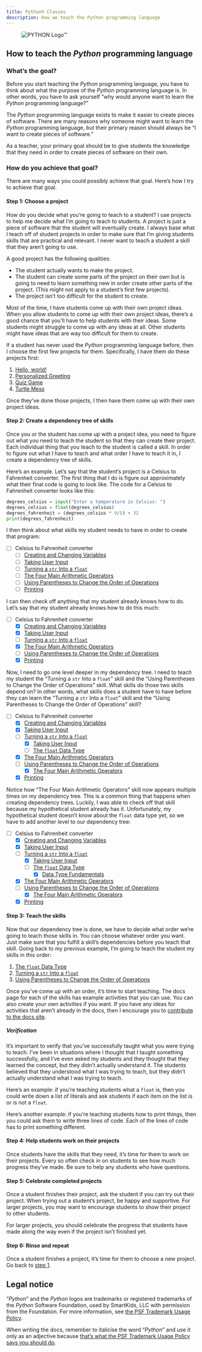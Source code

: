 ```yaml
---
title: Python® Classes
description: How we teach the Python programming language
---
```


<!--
I had to put a figure here in order to center both the Python logo and the trademark symbol. I wish that I could have just included an <img>, but I can’t. There’s a few different variations of the Python Logo. One of them contains the text “python™”. I wanted to use that version of the logo, but there’s a few problems with it:

1. The text is gray. The gray text looks fine with our light theme, but it’s a little bit harder to read with our dark theme.

2. According to the Python Logo download page [1], ‘The font used in the logo is called "Flux Regular". The PSF owns a copy but we cannot distribute it, except for work on the PSF's behalf.’ I don’t know if we can use the version of the logo that contains text if we don’t have a Flux Regular license.

OK, so we have to use the textless version of the logo. Unfortunately, the textless logo doesn’t contain an unregistered trademark symbol. According to the PSF Trademark Usage Policy [2]:

> The Python logos are not currently registered. (We will post an update to this policy if they are registered later.) These logos should be used in the form provided by the PSF, and should be accompanied by a symbol for unregistered trademarks: "(TM)" or a small TM "™". This may not be removed or obscured and must always be included with the logo.

So we have to add an unregistered trademark symbol. Normally, I would just edit the SVG file in order to add an unregistered trademark symbol to the textless logo, but the PSF Trademark Usage Policy has specific rules that you have to follow if you modify a Python logo. Here’s one of them [3]:

> Any use of a derived (modified) logo for any commercial purpose must also be approved first by the PSF.

It’s just easier to apply this workaround than it is to make sure that we follow all of the PSF Trademark Usage Policy’s requirements.

On an unrelated note, if I don’t keep this entire <figure> on a single line, then it adds a <p> element. That’s kind of annoying.

[1]: <https://www.python.org/community/logos>
[2]: <https://www.python.org/psf/trademarks#how-to-use-the-trademarks>
[3]: <https://www.python.org/psf/trademarks#uses-that-always-require-approval>
-->
<figure style={{"textAlign": "center", "width": "100%", "margin": "0" }}><img alt="PYTHON Logo" src="/img/python-logo-only.svg" style={{ "height": "15lh" }} />™</figure>

## How to teach the _Python_ programming language

### What’s the goal?

Before you start teaching the _Python_ programming language, you have to think about what the purpose of the _Python_ programming language is. In other words, you have to ask yourself “why would anyone want to learn the _Python_ programming language?”

The _Python_ programming language exists to make it easier to create pieces of software. There are many reasons why someone might want to learn the _Python_ programming language, but their primary reason should always be “I want to create pieces of software.”

As a teacher, your primary goal should be to give students the knowledge that they need in order to create pieces of software on their own.

### How do you achieve that goal?

There are many ways you could possibly achieve that goal. Here’s how I try to achieve that goal.

#### Step 1: Choose a project

How do you decide what you’re going to teach to a student? I use projects to help me decide what I’m going to teach to students. A project is just a piece of software that the student will eventually create. I always base what I teach off of student projects in order to make sure that I’m giving students skills that are practical and relevant. I never want to teach a student a skill that they aren’t going to use.

A good project has the following qualities:

- The student actually wants to make the project.
- The student can create some parts of the project on their own but is going to need to learn something new in order create other parts of the project. (This might not apply to a student’s first few projects).
- The project isn’t too difficult for the student to create.

Most of the time, I have students come up with their own project ideas. When you allow students to come up with their own project ideas, there’s a good chance that you’ll have to help students with their ideas. Some students might struggle to come up with any ideas at all. Other students might have ideas that are way too difficult for them to create.

If a student has never used the _Python_ programming language before, then I choose the first few projects for them. Specifically, I have them do these projects first:

1. [Hello, world!](project-ideas/hello-world)
2. [Personalized Greeting](project-ideas/personalized-greeting)
3. [Quiz Game](project-ideas/quiz-game)
4. [Turtle Mess](project-ideas/turtle-mess)

Once they’ve done those projects, I then have them come up with their own project ideas.

#### Step 2: Create a dependency tree of skills

Once you or the student has come up with a project idea, you need to figure out what you need to teach the student so that they can create their project. Each individual thing that you teach to the student is called a skill. In order to figure out what I have to teach and what order I have to teach it in, I create a dependency tree of skills.

Here’s an example. Let’s say that the student’s project is a Celsius to Fahrenheit converter. The first thing that I do is figure out approximately what their final code is going to look like. The code for a Celsius to Fahrenheit converter looks like this:

```python
degrees_celsius = input("Enter a temperature in Celsius: ")
degrees_celsius = float(degrees_celsius)
degrees_fahrenheit = (degrees_celsius * 9/5) + 32
print(degrees_fahrenheit)
```

I then think about what skills my student needs to have in order to create that program:

- [ ] Celsius to Fahrenheit converter
    - [ ] [Creating and Changing Variables]
    - [ ] [Taking User Input]
    - [ ] [Turning a `str` Into a `float`]
    - [ ] [The Four Main Arithmetic Operators]
    - [ ] [Using Parentheses to Change the Order of Operations]
    - [ ] [Printing]

I can then check off anything that my student already knows how to do. Let’s say that my student already knows how to do this much:

- [ ] Celsius to Fahrenheit converter
    - [x] [Creating and Changing Variables]
    - [x] [Taking User Input]
    - [ ] [Turning a `str` Into a `float`]
    - [x] [The Four Main Arithmetic Operators]
    - [ ] [Using Parentheses to Change the Order of Operations]
    - [x] [Printing]

Now, I need to go one level deeper in my dependency tree. I need to teach my student the “Turning a `str` Into a `float`” skill and the “Using Parentheses to Change the Order of Operations” skill. What skills do those two skills depend on? In other words, what skills does a student have to have before they can learn the “Turning a `str` Into a `float`” skill and the “Using Parentheses to Change the Order of Operations” skill?

- [ ] Celsius to Fahrenheit converter
    - [x] [Creating and Changing Variables]
    - [x] [Taking User Input]
    - [ ] [Turning a `str` Into a `float`]
        - [x] [Taking User Input]
        - [ ] [The `float` Data Type]
    - [x] [The Four Main Arithmetic Operators]
    - [ ] [Using Parentheses to Change the Order of Operations]
        - [x] [The Four Main Arithmetic Operators]
    - [x] [Printing]

Notice how “The Four Main Arithmetic Operators” skill now appears multiple times on my dependency tree. This is a common thing that happens when creating dependency trees. Luckily, I was able to check off that skill because my hypothetical student already has it. Unfortunately, my hypothetical student doesn’t know about the `float` data type yet, so we have to add another level to our dependency tree:

- [ ] Celsius to Fahrenheit converter
    - [x] [Creating and Changing Variables]
    - [x] [Taking User Input]
    - [ ] [Turning a `str` Into a `float`]
        - [x] [Taking User Input]
        - [ ] [The `float` Data Type]
            - [x] [Data Type Fundamentals]
    - [x] [The Four Main Arithmetic Operators]
    - [ ] [Using Parentheses to Change the Order of Operations]
        - [x] [The Four Main Arithmetic Operators]
    - [x] [Printing]

[Creating and Changing Variables]: skills/creating-and-changing-variables
[Taking User Input]: skills/taking-user-input
[Turning a `str` Into a `float`]: skills/turning-a-str-into-a-float
[Data Type Fundamentals]: skills/data-types
[The Four Main Arithmetic Operators]: skills/four-main-arithmetic-operators
[Printing]: skills/printing
[Using Parentheses to Change the Order of Operations]: skills/parentheses-order-of-operations
[The `float` Data Type]: skills/float-data-type

#### Step 3: Teach the skills

Now that our dependency tree is done, we have to decide what order we’re going to teach those skills in. You can choose whatever order you want. Just make sure that you fulfill a skill’s dependencies before you teach that skill. Going back to my previous example, I’m going to teach the student my skills in this order:

1. [The `float` Data Type]
2. [Turning a `str` Into a `float`]
3. [Using Parentheses to Change the Order of Operations]

Once you’ve come up with an order, it’s time to start teaching. The docs page for each of the skills has example activities that you can use. You can also create your own activities if you want. If you have any ideas for activities that aren’t already in the docs, then I encourage you to [contribute to the docs site](https://github.com/smartkidsllc/smartkidsllc.github.io/blob/main/CONTRIBUTING.md).

##### Verification

It’s important to verify that you’ve successfully taught what you were trying to teach. I’ve been in situations where I thought that I taught something successfully, and I’ve even asked my students and they thought that they learned the concept, but they didn’t actually understand it. The students believed that they understood what I was trying to teach, but they didn’t actually understand what I was trying to teach.

Here’s an example: if you’re teaching students what a `float` is, then you could write down a list of literals and ask students if each item on the list is or is not a `float`.

Here’s another example: if you’re teaching students how to print things, then you could ask them to write three lines of code. Each of the lines of code has to print something different.

#### Step 4: Help students work on their projects

Once students have the skills that they need, it’s time for them to work on their projects. Every so often check in on students to see how much progress they’ve made. Be sure to help any students who have questions.

#### Step 5: Celebrate completed projects

Once a student finishes their project, ask the student if you can try out their project. When trying out a student’s project, be happy and supportive. For larger projects, you may want to encourage students to show their project to other students.

For larger projects, you should celebrate the progress that students have made along the way even if the project isn’t finished yet.

#### Step 6: Rinse and repeat

Once a student finishes a project, it’s time for them to choose a new project. Go back to [step 1](#step-1-choose-a-project).

## Legal notice

“_Python_” and the _Python_ logos are trademarks or registered trademarks of the _Python_ Software Foundation, used by SmartKids, LLC with permission from the Foundation. For more information, see [the PSF Trademark Usage Policy](https://www.python.org/psf/trademarks).

When writing the docs, remember to italicise the word “_Python_” and use it only as an adjective because [that’s what the PSF Trademark Usage Policy says you should do](https://www.python.org/psf/trademarks#how-to-use-the-trademarks).
